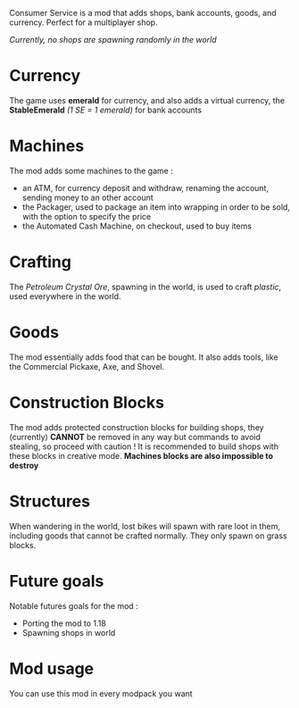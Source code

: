 Consumer Service is a mod that adds shops, bank accounts, goods, and currency. Perfect for a multiplayer shop.

*Currently, no shops are spawning randomly in the world*


# Currency
The game uses **emerald** for currency, and also adds a virtual currency, the **StableEmerald** *(1 SE = 1 emerald)* for bank accounts

# Machines
The mod adds some machines to the game :

+ an ATM, for currency deposit and withdraw, renaming the account, sending money to an other account
+ the Packager, used to package an item into wrapping in order to be sold, with the option to specify the price
+ the Automated Cash Machine, on checkout, used to buy items

# Crafting
The *Petroleum Crystal Ore*, spawning in the world, is used to craft *plastic*, used everywhere in the world.

# Goods
The mod essentially adds food that can be bought. It also adds tools, like the Commercial Pickaxe, Axe, and Shovel.

# Construction Blocks
The mod adds protected construction blocks for building shops, they (currently) **CANNOT** be removed in any way but commands to avoid stealing, so proceed with caution ! It is recommended to build shops with these blocks in creative mode. **Machines blocks are also impossible to destroy**

# Structures
When wandering in the world, lost bikes will spawn with rare loot in them, including goods that cannot be crafted normally. They only spawn on grass blocks.

# Future goals
Notable futures goals for the mod :
+ Porting the mod to 1.18
+ Spawning shops in world

# Mod usage
You can use this mod in every modpack you want